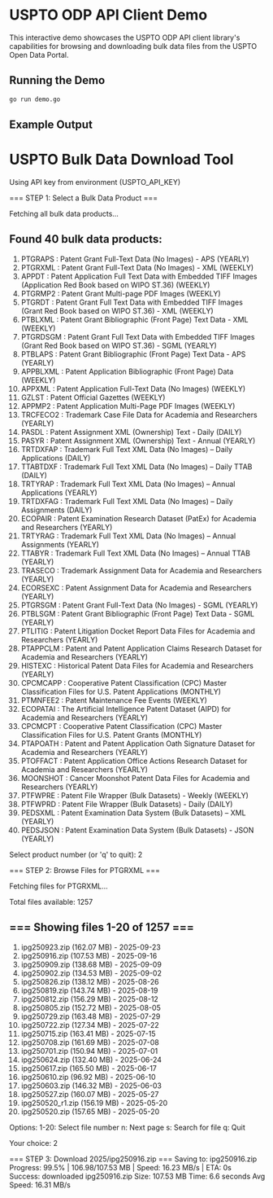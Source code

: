 # USPTO ODP API Client Demo

This interactive demo showcases the USPTO ODP API client library's capabilities for browsing and downloading bulk data files from the USPTO Open Data Portal.

## Running the Demo

```bash
go run demo.go
```

## Example Output


USPTO Bulk Data Download Tool
==============================

Using API key from environment (USPTO_API_KEY)

=== STEP 1: Select a Bulk Data Product ===

Fetching all bulk data products...

Found 40 bulk data products:
----------------------------------------
 1. PTGRAPS         : Patent Grant Full-Text Data (No Images) - APS (YEARLY)
 2. PTGRXML         : Patent Grant Full-Text Data (No Images) - XML (WEEKLY)
 3. APPDT           : Patent Application Full Text Data with Embedded TIFF Images (Application Red Book based on WIPO ST.36) (WEEKLY)
 4. PTGRMP2         : Patent Grant Multi-page PDF Images (WEEKLY)
 5. PTGRDT          : Patent Grant Full Text Data with Embedded TIFF Images (Grant Red Book based on WIPO ST.36) - XML (WEEKLY)
 6. PTBLXML         : Patent Grant Bibliographic (Front Page) Text Data - XML (WEEKLY)
 7. PTGRDSGM        : Patent Grant Full Text Data with Embedded TIFF Images (Grant Red Book based on WIPO ST.36) - SGML (YEARLY)
 8. PTBLAPS         : Patent Grant Bibliographic (Front Page) Text Data - APS (YEARLY)
 9. APPBLXML        : Patent Application Bibliographic (Front Page) Data (WEEKLY)
10. APPXML          : Patent Application Full-Text Data (No Images) (WEEKLY)
11. GZLST           : Patent Official Gazettes (WEEKLY)
12. APPMP2          : Patent Application Multi-Page PDF Images (WEEKLY)
13. TRCFECO2        : Trademark Case File Data for Academia and Researchers (YEARLY)
14. PASDL           : Patent Assignment XML (Ownership) Text - Daily (DAILY)
15. PASYR           : Patent Assignment XML (Ownership) Text - Annual (YEARLY)
16. TRTDXFAP        : Trademark Full Text XML Data (No Images) – Daily Applications (DAILY)
17. TTABTDXF        : Trademark Full Text XML Data (No Images) – Daily TTAB (DAILY)
18. TRTYRAP         : Trademark Full Text XML Data (No Images) – Annual Applications (YEARLY)
19. TRTDXFAG        : Trademark Full Text XML Data (No Images) – Daily Assignments (DAILY)
20. ECOPAIR         : Patent Examination Research Dataset (PatEx) for Academia and Researchers (YEARLY)
21. TRTYRAG         : Trademark Full Text XML Data (No Images) – Annual Assignments (YEARLY)
22. TTABYR          : Trademark Full Text XML Data (No Images) – Annual TTAB (YEARLY)
23. TRASECO         : Trademark Assignment Data for Academia and Researchers (YEARLY)
24. ECORSEXC        : Patent Assignment Data for Academia and Researchers (YEARLY)
25. PTGRSGM         : Patent Grant Full-Text Data (No Images) - SGML (YEARLY)
26. PTBLSGM         : Patent Grant Bibliographic (Front Page) Text Data - SGML (YEARLY)
27. PTLITIG         : Patent Litigation Docket Report Data Files for Academia and Researchers (YEARLY)
28. PTAPPCLM        : Patent and Patent Application Claims Research Dataset for Academia and Researchers (YEARLY)
29. HISTEXC         : Historical Patent Data Files for Academia and Researchers (YEARLY)
30. CPCMCAPP        : Cooperative Patent Classification (CPC) Master Classification Files for U.S. Patent Applications (MONTHLY)
31. PTMNFEE2        : Patent Maintenance Fee Events (WEEKLY)
32. ECOPATAI        : The Artificial Intelligence Patent Dataset (AIPD) for Academia and Researchers (YEARLY)
33. CPCMCPT         : Cooperative Patent Classification (CPC) Master Classification Files for U.S. Patent Grants (MONTHLY)
34. PTAPOATH        : Patent and Patent Application Oath Signature Dataset for Academia and Researchers (YEARLY)
35. PTOFFACT        : Patent Application Office Actions Research Dataset for Academia and Researchers (YEARLY)
36. MOONSHOT        : Cancer Moonshot Patent Data Files for Academia and Researchers (YEARLY)
37. PTFWPRE         : Patent File Wrapper (Bulk Datasets) - Weekly (WEEKLY)
38. PTFWPRD         : Patent File Wrapper (Bulk Datasets) - Daily (DAILY)
39. PEDSXML         : Patent Examination Data System (Bulk Datasets) – XML (YEARLY)
40. PEDSJSON        : Patent Examination Data System (Bulk Datasets) - JSON (YEARLY)

Select product number (or 'q' to quit): 2

=== STEP 2: Browse Files for PTGRXML ===

Fetching files for PTGRXML...

Total files available: 1257

=== Showing files 1-20 of 1257 ===
----------------------------------------
 1. ipg250923.zip (162.07 MB) - 2025-09-23
 2. ipg250916.zip (107.53 MB) - 2025-09-16
 3. ipg250909.zip (138.68 MB) - 2025-09-09
 4. ipg250902.zip (134.53 MB) - 2025-09-02
 5. ipg250826.zip (138.12 MB) - 2025-08-26
 6. ipg250819.zip (143.74 MB) - 2025-08-19
 7. ipg250812.zip (156.29 MB) - 2025-08-12
 8. ipg250805.zip (152.72 MB) - 2025-08-05
 9. ipg250729.zip (163.48 MB) - 2025-07-29
10. ipg250722.zip (127.34 MB) - 2025-07-22
11. ipg250715.zip (163.41 MB) - 2025-07-15
12. ipg250708.zip (161.69 MB) - 2025-07-08
13. ipg250701.zip (150.94 MB) - 2025-07-01
14. ipg250624.zip (132.40 MB) - 2025-06-24
15. ipg250617.zip (165.50 MB) - 2025-06-17
16. ipg250610.zip (96.92 MB) - 2025-06-10
17. ipg250603.zip (146.32 MB) - 2025-06-03
18. ipg250527.zip (160.07 MB) - 2025-05-27
19. ipg250520_r1.zip (156.19 MB) - 2025-05-20
20. ipg250520.zip (157.65 MB) - 2025-05-20

Options:
  1-20: Select file number
  n: Next page
  s: Search for file
  q: Quit

Your choice: 2

=== STEP 3: Download 2025/ipg250916.zip ===
Saving to: ipg250916.zip
Progress: 99.5% | 106.98/107.53 MB | Speed: 16.23 MB/s | ETA: 0s     
Success: downloaded ipg250916.zip
   Size: 107.53 MB
   Time: 6.6 seconds
   Avg Speed: 16.31 MB/s